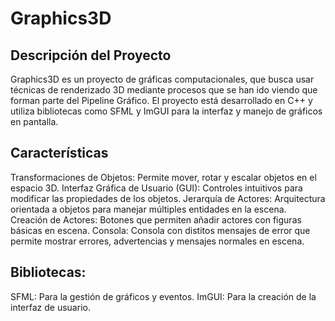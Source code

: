 # Graphics3D
## Descripción del Proyecto
Graphics3D es un proyecto de gráficas computacionales, que busca usar técnicas de renderizado 3D mediante procesos que se han ido viendo que forman parte del Pipeline Gráfico. El proyecto está desarrollado en C++ y utiliza bibliotecas como SFML y ImGUI para la interfaz y manejo de gráficos en pantalla.

## Características
Transformaciones de Objetos: Permite mover, rotar y escalar objetos en el espacio 3D.
Interfaz Gráfica de Usuario (GUI): Controles intuitivos para modificar las propiedades de los objetos.
Jerarquía de Actores: Arquitectura orientada a objetos para manejar múltiples entidades en la escena.
Creación de Actores: Botones que permiten añadir actores con figuras básicas en escena.
Consola: Consola con distitos mensajes de error que permite mostrar errores, advertencias y mensajes normales en escena.

## Bibliotecas:
SFML: Para la gestión de gráficos y eventos.
ImGUI: Para la creación de la interfaz de usuario.
